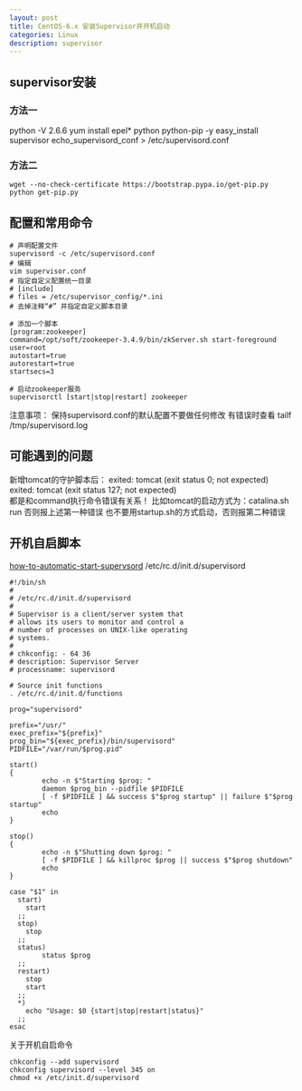 ```yaml
---
layout: post
title: CentOS-6.x 安装Supervisor并开机启动
categories: Linux
description: supervisor
---
```


## supervisor安装
### 方法一
python -V
2.6.6
yum install epel* python python-pip -y
easy_install supervisor
echo_supervisord_conf > /etc/supervisord.conf


### 方法二
```shell
wget --no-check-certificate https://bootstrap.pypa.io/get-pip.py
python get-pip.py
```

## 配置和常用命令
```shell
# 声明配置文件
supervisord -c /etc/supervisord.conf
# 编辑
vim supervisor.conf
# 指定自定义配置统一目录
# [include]
# files = /etc/supervisor_config/*.ini
# 去掉注释“#” 并指定自定义脚本目录

# 添加一个脚本
[program:zookeeper]
command=/opt/soft/zookeeper-3.4.9/bin/zkServer.sh start-foreground
user=root
autostart=true
autorestart=true
startsecs=3

# 启动zookeeper服务
supervisorctl [start|stop|restart] zookeeper
```

注意事项：
保持supervisord.conf的默认配置不要做任何修改
有错误时查看
tailf /tmp/supervisord.log


## 可能遇到的问题
新增tomcat的守护脚本后：
exited: tomcat (exit status 0; not expected)
exited: tomcat (exit status 127; not expected)     
都是和command执行命令错误有关系！
比如tomcat的启动方式为：catalina.sh run 否则报上述第一种错误
也不要用startup.sh的方式启动，否则报第二种错误

## 开机自启脚本

[how-to-automatic-start-supervsord](http://serverfault.com/questions/96499/how-to-automatically-start-supervisord-on-linux-ubuntu)
/etc/rc.d/init.d/supervisord
```shell
#!/bin/sh
#
# /etc/rc.d/init.d/supervisord
#
# Supervisor is a client/server system that
# allows its users to monitor and control a
# number of processes on UNIX-like operating
# systems.
#
# chkconfig: - 64 36
# description: Supervisor Server
# processname: supervisord

# Source init functions
. /etc/rc.d/init.d/functions

prog="supervisord"

prefix="/usr/"
exec_prefix="${prefix}"
prog_bin="${exec_prefix}/bin/supervisord"
PIDFILE="/var/run/$prog.pid"

start()
{
        echo -n $"Starting $prog: "
        daemon $prog_bin --pidfile $PIDFILE
        [ -f $PIDFILE ] && success $"$prog startup" || failure $"$prog startup"
        echo
}

stop()
{
        echo -n $"Shutting down $prog: "
        [ -f $PIDFILE ] && killproc $prog || success $"$prog shutdown"
        echo
}

case "$1" in
  start)
    start
  ;;
  stop)
    stop
  ;;
  status)
        status $prog
  ;;
  restart)
    stop
    start
  ;;
  *)
    echo "Usage: $0 {start|stop|restart|status}"
  ;;
esac
```
关于开机自启命令
```shell
chkconfig --add supervisord
chkconfig supervisord --level 345 on
chmod +x /etc/init.d/supervisord
```
